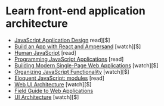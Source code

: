 # Learn front-end application architecture

* [JavaScript Application Design](https://www.manning.com/books/javascript-application-design?a_aid=go&a_bid=e6de0d9d) read][$]
* [Build an App with React and Ampersand](http://learn.humanjavascript.com/react-ampersand) [watch][$]
* [Human JavaScript](http://read.humanjavascript.com/) [read]
* [Programming JavaScript Applications](http://chimera.labs.oreilly.com/books/1234000000262/index.html) [read]
* [Building Modern Single-Page Web Applications](https://frontendmasters.com/workshops/web-apps/) [watch][$]
* [Organizing JavaScript Functionality](https://frontendmasters.com/courses/organizing-javascript/) [watch][$]
* [Eloquent JavaScript: modules](http://eloquentjavascript.net/10_modules.html) [read]
* [Web UI Architecture](https://frontendmasters.com/courses/web-ui-architecture/) [watch][$]
* [Field Guide to Web Applications](http://www.html5rocks.com/webappfieldguide/toc/index/)
* [UI Architecture](http://www.pluralsight.com/courses/web-ui-architecture) [watch][$]





















 







